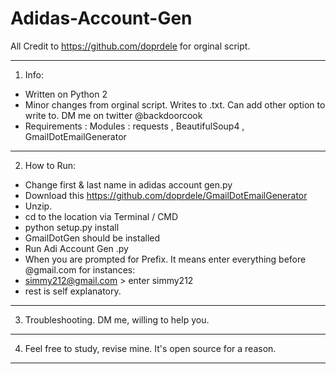 # Adidas-Account-Gen

All Credit to https://github.com/doprdele for orginal script.

--------------------------------------------------------------------
1. Info:
- Written on Python 2
- Minor changes from orginal script. Writes to .txt. Can add other option to write to. DM me on twitter @backdoorcook
- Requirements : Modules : requests , BeautifulSoup4 , GmailDotEmailGenerator
--------------------------------------------------------------------
2. How to Run:
- Change first & last name in adidas account gen.py
- Download this https://github.com/doprdele/GmailDotEmailGenerator 
- Unzip. 
- cd to the location via Terminal / CMD
- python setup.py install
- GmailDotGen should be installed
- Run Adi Account Gen .py 
- When you are prompted for Prefix. It means enter everything before @gmail.com for instances: 
- simmy212@gmail.com > enter simmy212
- rest is self explanatory. 
--------------------------------------------------------------------
3. Troubleshooting. DM me, willing to help you.
--------------------------------------------------------------------
4. Feel free to study, revise mine. It's open source for a reason.
--------------------------------------------------------------------




